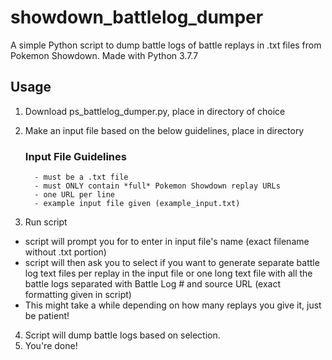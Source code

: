 # showdown_battlelog_dumper
A simple Python script to dump battle logs of battle replays in .txt files from Pokemon Showdown.
Made with Python 3.7.7


## Usage

1. Download ps_battlelog_dumper.py, place in directory of choice
2. Make an input file based on the below guidelines, place in directory

      ### Input File Guidelines
         - must be a .txt file
         - must ONLY contain *full* Pokemon Showdown replay URLs
         - one URL per line
         - example input file given (example_input.txt)
3. Run script 
  - script will prompt you for to enter in input file's name (exact filename without .txt portion)
  - script will then ask you to select if you want to generate separate battle log text files per replay in the input file
  or one long text file with all the battle logs separated with Battle Log # and source URL (exact formatting given in script)
  - This might take a while depending on how many replays you give it, just be patient!
  
  
4. Script will dump battle logs based on selection.
5. You're done!

 
